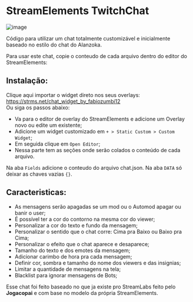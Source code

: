 # StreamElements TwitchChat

![image](https://user-images.githubusercontent.com/5833818/130188255-a9047a1a-9394-4cca-b301-e4d68c1f5045.png)

Código para utilizar um chat totalmente customizável e inicialmente baseado no estilo do chat do Alanzoka.

Para usar este chat, copie o conteudo de cada arquivo dentro do editor do StreamElements:

## Instalação:
Clique aqui importar o widget direto nos seus overlays: https://strms.net/chat_widget_by_fabiozumbi12  
Ou siga os passos abaixo:  
- Va para o editor de overlay do StreamElements e adicione um Overlay novo ou edite um existente;
- Adicione um widget customizado em `+ > Static Custom > Custom Widget`;
- Em seguida clique em `Open Editor`;
- Nessa parte tem as seções onde serão colados o conteúdo de cada arquivo.

Na aba `Fields` adicione o conteudo do arquivo chat.json.
Na aba `DATA` só deixar as chaves vazias `{}`.

## Caracteristicas:
- As mensagens serão apagadas se um mod ou o Automod apagar ou banir o user;
- É possível ter a cor do contorno na mesma cor do viewer;
- Personalizar a cor do texto e fundo da mensagem;
- Personalizar o sentido que o chat corre: Cima pra Baixo ou Baixo pra Cima;
- Personalizar o efeito que o chat aparece e desaparece;
- Tamanho do texto e dos emotes da mensagem;
- Adicionar carimbo de hora pra cada mensagem;
- Definir cor, sombra e tamanho do nome dos viewers e das insignias;
- Limitar a quantidade de mensagens na tela;
- Blacklist para ignorar mensagens de Bots;

Esse chat foi feito baseado no que ja existe pro StreamLabs feito pelo **Jogacopai** e com base no modelo da própria StreamElements.
